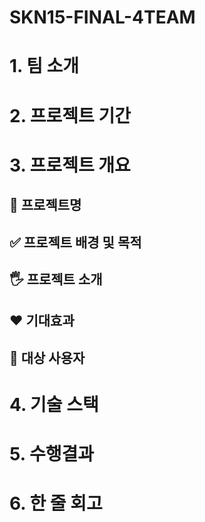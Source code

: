 # SKN15-FINAL-4TEAM

# 1. 팀 소개

# 2. 프로젝트 기간

# 3. 프로젝트 개요

## 📕 프로젝트명

## ✅ 프로젝트 배경 및 목적

## 🖐️ 프로젝트 소개

## ❤️ 기대효과

## 👤 대상 사용자

# 4. 기술 스택

# 5. 수행결과

# 6. 한 줄 회고
